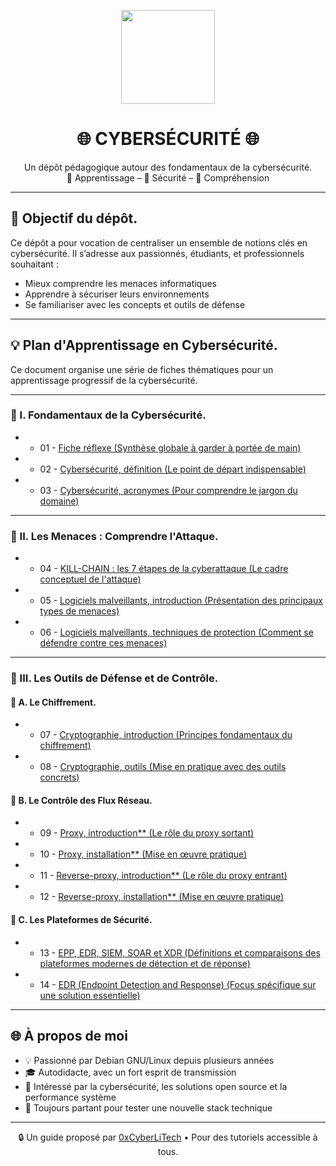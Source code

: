 <p align="center">
  <img src="https://avatars.githubusercontent.com/u/167217017?s=400&u=d983b9423c4eb8cdb9bfe8b14f505be5c894d6bc&v=4" width="150" />
</p>

<h1 align="center">🌐 CYBERSÉCURITÉ 🌐</h1>

<p align="center">
  Un dépôt pédagogique autour des fondamentaux de la cybersécurité.<br>
  📘 Apprentissage – 🔐 Sécurité – 🧠 Compréhension
</p>

---
<h2 align="left">🎯 Objectif du dépôt.</h2>

Ce dépôt a pour vocation de centraliser un ensemble de notions clés en cybersécurité. Il s’adresse aux passionnés, étudiants, et professionnels souhaitant :

- Mieux comprendre les menaces informatiques
- Apprendre à sécuriser leurs environnements
- Se familiariser avec les concepts et outils de défense

---

<h2 align="left">💡 Plan d'Apprentissage en Cybersécurité.</h2>

Ce document organise une série de fiches thématiques pour un apprentissage progressif de la cybersécurité.

---

<h3 align="left">📘 I. Fondamentaux de la Cybersécurité.</h3>

* - 01 - [Fiche réflexe (Synthèse globale à garder à portée de main)](CYBERSECURITE-FICHE-REFLEX.md)
* - 02 - [Cybersécurité, définition (Le point de départ indispensable)](CYBERSECURITE-definition.md)
* - 03 - [Cybersécurité, acronymes (Pour comprendre le jargon du domaine)](CYBERSECURITE-ACRONYMES.md)

---

<h3 align="left">📘 II. Les Menaces : Comprendre l'Attaque.</h3>

* - 04 - [KILL-CHAIN : les 7 étapes de la cyberattaque (Le cadre conceptuel de l'attaque)](CYBERSECURITE-KILL-CHAIN.md)
* - 05 - [Logiciels malveillants, introduction (Présentation des principaux types de menaces)](CYBERSECURITE-LOGICIELS-MALVEILLANTS-introduction.md)
* - 06 - [Logiciels malveillants, techniques de protection (Comment se défendre contre ces menaces)](CYBERSECURITE-LOGICIELS-MALVEILLANTS-techniques_de_protection.md)

---

<h3 align="left">📘 III. Les Outils de Défense et de Contrôle.</h3>

<h4 align="left">👋 A. Le Chiffrement.</h4>

* - 07 - [Cryptographie, introduction (Principes fondamentaux du chiffrement)](CYBERSECURITE-CRYPTOGRAPHIE-introduction.md)
* - 08 - [Cryptographie, outils (Mise en pratique avec des outils concrets)](CYBERSECURITE-CRYPTOGRAPHIE-outils.md)

<h4 align="left">👋 B. Le Contrôle des Flux Réseau.</h4>

* - 09 - [Proxy, introduction** (Le rôle du proxy sortant)](CYBERSECURITE-PROXY-introduction.md)
* - 10 - [Proxy, installation** (Mise en œuvre pratique)](CYBERSECURITE-PROXY-installation.md)
* - 11 - [Reverse-proxy, introduction** (Le rôle du proxy entrant)](CYBERSECURITE-REVERSE-PROXY-introduction.md)
* - 12 - [Reverse-proxy, installation** (Mise en œuvre pratique)](CYBERSECURITE-REVERSE-PROXY-installation.md)

<h4 align="left">👋 C. Les Plateformes de Sécurité.</h4>

* - 13 - [EPP, EDR, SIEM, SOAR et XDR (Définitions et comparaisons des plateformes modernes de détection et de réponse)](CYBERSECURITE-EPP-EDR-SIEM-SOAR-et-XDR-comprendre-la-différence-entre-ces-acronymes.md)
* - 14 - [EDR (Endpoint Detection and Response) (Focus spécifique sur une solution essentielle)](CYBERSECURITE-EDR.md)
---

## 🌐 À propos de moi

- 💡 Passionné par Debian GNU/Linux depuis plusieurs années
- 🎓 Autodidacte, avec un fort esprit de transmission
- 🔐 Intéressé par la cybersécurité, les solutions open source et la performance système
- 🧪 Toujours partant pour tester une nouvelle stack technique

---

<p align="center">
  🔒 Un guide proposé par <a href="https://github.com/0xCyberLiTech">0xCyberLiTech</a> • Pour des tutoriels accessible à tous.
</p>
